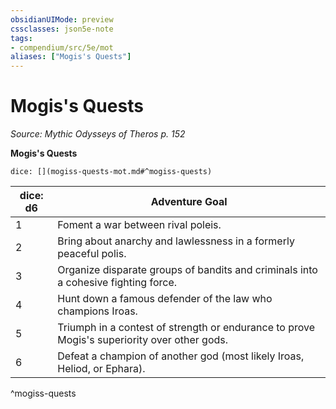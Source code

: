 ```yaml
---
obsidianUIMode: preview
cssclasses: json5e-note
tags:
- compendium/src/5e/mot
aliases: ["Mogis's Quests"]
---
```

# Mogis's Quests
*Source: Mythic Odysseys of Theros p. 152* 

**Mogis's Quests**

`dice: [](mogiss-quests-mot.md#^mogiss-quests)`

| dice: d6 | Adventure Goal |
|----------|----------------|
| 1 | Foment a war between rival poleis. |
| 2 | Bring about anarchy and lawlessness in a formerly peaceful polis. |
| 3 | Organize disparate groups of bandits and criminals into a cohesive fighting force. |
| 4 | Hunt down a famous defender of the law who champions Iroas. |
| 5 | Triumph in a contest of strength or endurance to prove Mogis's superiority over other gods. |
| 6 | Defeat a champion of another god (most likely Iroas, Heliod, or Ephara). |
^mogiss-quests
